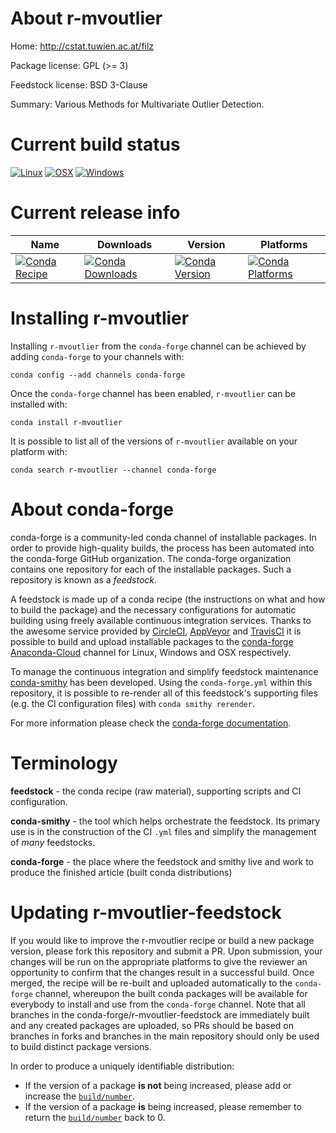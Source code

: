 About r-mvoutlier
=================

Home: http://cstat.tuwien.ac.at/filz

Package license: GPL (>= 3)

Feedstock license: BSD 3-Clause

Summary: Various Methods for Multivariate Outlier Detection.



Current build status
====================

[![Linux](https://img.shields.io/circleci/project/github/conda-forge/r-mvoutlier-feedstock/master.svg?label=Linux)](https://circleci.com/gh/conda-forge/r-mvoutlier-feedstock)
[![OSX](https://img.shields.io/travis/conda-forge/r-mvoutlier-feedstock/master.svg?label=macOS)](https://travis-ci.org/conda-forge/r-mvoutlier-feedstock)
[![Windows](https://img.shields.io/appveyor/ci/conda-forge/r-mvoutlier-feedstock/master.svg?label=Windows)](https://ci.appveyor.com/project/conda-forge/r-mvoutlier-feedstock/branch/master)

Current release info
====================

| Name | Downloads | Version | Platforms |
| --- | --- | --- | --- |
| [![Conda Recipe](https://img.shields.io/badge/recipe-r--mvoutlier-green.svg)](https://anaconda.org/conda-forge/r-mvoutlier) | [![Conda Downloads](https://img.shields.io/conda/dn/conda-forge/r-mvoutlier.svg)](https://anaconda.org/conda-forge/r-mvoutlier) | [![Conda Version](https://img.shields.io/conda/vn/conda-forge/r-mvoutlier.svg)](https://anaconda.org/conda-forge/r-mvoutlier) | [![Conda Platforms](https://img.shields.io/conda/pn/conda-forge/r-mvoutlier.svg)](https://anaconda.org/conda-forge/r-mvoutlier) |

Installing r-mvoutlier
======================

Installing `r-mvoutlier` from the `conda-forge` channel can be achieved by adding `conda-forge` to your channels with:

```
conda config --add channels conda-forge
```

Once the `conda-forge` channel has been enabled, `r-mvoutlier` can be installed with:

```
conda install r-mvoutlier
```

It is possible to list all of the versions of `r-mvoutlier` available on your platform with:

```
conda search r-mvoutlier --channel conda-forge
```


About conda-forge
=================

conda-forge is a community-led conda channel of installable packages.
In order to provide high-quality builds, the process has been automated into the
conda-forge GitHub organization. The conda-forge organization contains one repository
for each of the installable packages. Such a repository is known as a *feedstock*.

A feedstock is made up of a conda recipe (the instructions on what and how to build
the package) and the necessary configurations for automatic building using freely
available continuous integration services. Thanks to the awesome service provided by
[CircleCI](https://circleci.com/), [AppVeyor](https://www.appveyor.com/)
and [TravisCI](https://travis-ci.org/) it is possible to build and upload installable
packages to the [conda-forge](https://anaconda.org/conda-forge)
[Anaconda-Cloud](https://anaconda.org/) channel for Linux, Windows and OSX respectively.

To manage the continuous integration and simplify feedstock maintenance
[conda-smithy](https://github.com/conda-forge/conda-smithy) has been developed.
Using the ``conda-forge.yml`` within this repository, it is possible to re-render all of
this feedstock's supporting files (e.g. the CI configuration files) with ``conda smithy rerender``.

For more information please check the [conda-forge documentation](https://conda-forge.org/docs/).

Terminology
===========

**feedstock** - the conda recipe (raw material), supporting scripts and CI configuration.

**conda-smithy** - the tool which helps orchestrate the feedstock.
                   Its primary use is in the construction of the CI ``.yml`` files
                   and simplify the management of *many* feedstocks.

**conda-forge** - the place where the feedstock and smithy live and work to
                  produce the finished article (built conda distributions)


Updating r-mvoutlier-feedstock
==============================

If you would like to improve the r-mvoutlier recipe or build a new
package version, please fork this repository and submit a PR. Upon submission,
your changes will be run on the appropriate platforms to give the reviewer an
opportunity to confirm that the changes result in a successful build. Once
merged, the recipe will be re-built and uploaded automatically to the
`conda-forge` channel, whereupon the built conda packages will be available for
everybody to install and use from the `conda-forge` channel.
Note that all branches in the conda-forge/r-mvoutlier-feedstock are
immediately built and any created packages are uploaded, so PRs should be based
on branches in forks and branches in the main repository should only be used to
build distinct package versions.

In order to produce a uniquely identifiable distribution:
 * If the version of a package **is not** being increased, please add or increase
   the [``build/number``](https://conda.io/docs/user-guide/tasks/build-packages/define-metadata.html#build-number-and-string).
 * If the version of a package **is** being increased, please remember to return
   the [``build/number``](https://conda.io/docs/user-guide/tasks/build-packages/define-metadata.html#build-number-and-string)
   back to 0.
